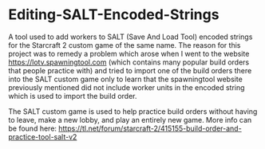 # Editing-SALT-Encoded-Strings
A tool used to add workers to SALT (Save And Load Tool) encoded strings for the Starcraft 2 custom game of the same name. The reason for this project was to remedy a problem which arose when I went to the website https://lotv.spawningtool.com (which contains many popular build orders that people practice with) and tried to import one of the build orders there into the SALT custom game only to learn that the spawningtool website previously mentioned did not include worker units in the encoded string which is used to import the build order.



The SALT custom game is used to help practice build orders without having to leave, make a new lobby, and play an entirely new game.
  More info can be found here:  https://tl.net/forum/starcraft-2/415155-build-order-and-practice-tool-salt-v2
